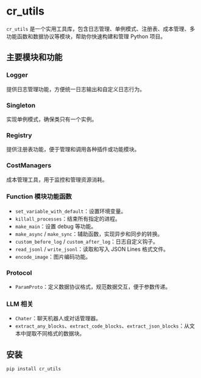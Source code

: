 # cr_utils

`cr_utils` 是一个实用工具库，包含日志管理、单例模式、注册表、成本管理、多功能函数和数据协议等模块，帮助你快速构建和管理 Python 项目。

## 主要模块和功能

### Logger

提供日志管理功能，方便统一日志输出和自定义日志行为。

### Singleton

实现单例模式，确保类只有一个实例。

### Registry

提供注册表功能，便于管理和调用各种插件或功能模块。

### CostManagers

成本管理工具，用于监控和管理资源消耗。

### Function 模块功能函数

- `set_variable_with_default`：设置环境变量。
- `killall_processes`：结束所有指定的进程。
- `make_main`：设置 debug 等功能。
- `make_async` / `make_sync`：辅助函数，实现异步和同步的转换。
- `custom_before_log` / `custom_after_log`：日志自定义钩子。
- `read_jsonl` / `write_jsonl`：读取和写入 JSON Lines 格式文件。
- `encode_image`：图片编码功能。

### Protocol

- `ParamProto`：定义数据协议格式，规范数据交互，便于参数传递。

### LLM 相关

- `Chater`：聊天机器人或对话管理器。
- `extract_any_blocks`、`extract_code_blocks`、`extract_json_blocks`：从文本中提取不同格式的数据块。

## 安装

```bash
pip install cr_utils
```
